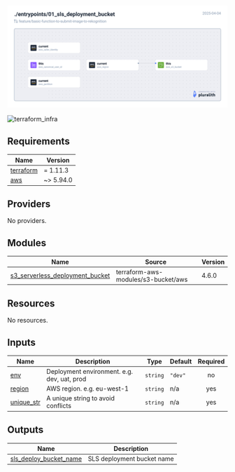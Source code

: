 ![terraform_infra](./images/terraform_infra.png)


![terraform_infra](./)


<!-- BEGIN_TF_DOCS -->
## Requirements

| Name | Version |
|------|---------|
| <a name="requirement_terraform"></a> [terraform](#requirement\_terraform) | = 1.11.3 |
| <a name="requirement_aws"></a> [aws](#requirement\_aws) | ~> 5.94.0 |

## Providers

No providers.

## Modules

| Name | Source | Version |
|------|--------|---------|
| <a name="module_s3_serverless_deployment_bucket"></a> [s3\_serverless\_deployment\_bucket](#module\_s3\_serverless\_deployment\_bucket) | terraform-aws-modules/s3-bucket/aws | 4.6.0 |

## Resources

No resources.

## Inputs

| Name | Description | Type | Default | Required |
|------|-------------|------|---------|:--------:|
| <a name="input_env"></a> [env](#input\_env) | Deployment environment. e.g. dev, uat, prod | `string` | `"dev"` | no |
| <a name="input_region"></a> [region](#input\_region) | AWS region. e.g. eu-west-1 | `string` | n/a | yes |
| <a name="input_unique_str"></a> [unique\_str](#input\_unique\_str) | A unique string to avoid conflicts | `string` | n/a | yes |

## Outputs

| Name | Description |
|------|-------------|
| <a name="output_sls_deploy_bucket_name"></a> [sls\_deploy\_bucket\_name](#output\_sls\_deploy\_bucket\_name) | SLS deployment bucket name |
<!-- END_TF_DOCS -->